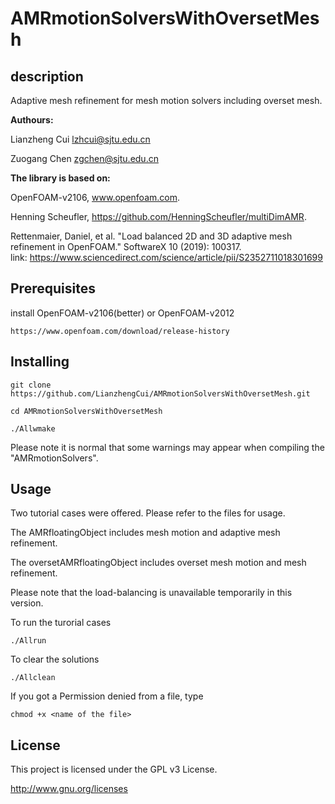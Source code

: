 # AMRmotionSolversWithOversetMesh
## description

Adaptive mesh refinement for mesh motion solvers including overset mesh. 

**Authours:**

Lianzheng Cui lzhcui@sjtu.edu.cn

Zuogang Chen  zgchen@sjtu.edu.cn


**The library is based on:**

OpenFOAM-v2106, www.openfoam.com.

Henning Scheufler, https://github.com/HenningScheufler/multiDimAMR.

Rettenmaier, Daniel, et al. "Load balanced 2D and 3D adaptive mesh refinement in OpenFOAM." SoftwareX 10 (2019): 100317. link: https://www.sciencedirect.com/science/article/pii/S2352711018301699

## Prerequisites
install OpenFOAM-v2106(better) or OpenFOAM-v2012

```https://www.openfoam.com/download/release-history```
## Installing
```git clone https://github.com/LianzhengCui/AMRmotionSolversWithOversetMesh.git```

```cd AMRmotionSolversWithOversetMesh```

```./Allwmake```

Please note it is normal that some warnings may appear when compiling the "AMRmotionSolvers".

## Usage
Two tutorial cases were offered. Please refer to the files for usage.

The AMRfloatingObject includes mesh motion and adaptive mesh refinement.

The oversetAMRfloatingObject includes overset mesh motion and mesh refinement.

Please note that the load-balancing is unavailable temporarily in this version.

To run the turorial cases

```./Allrun```

To clear the solutions

```./Allclean```

If you got a Permission denied from a file, type

```chmod +x <name of the file>```

## License
This project is licensed under the GPL v3 License.

http://www.gnu.org/licenses

